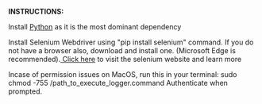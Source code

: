 <b>INSTRUCTIONS:</b>
<p> Install <a href='https://www.python.org/downloads/'>Python</a> as it is the most dominant dependency </p>
<p> Install Selenium Webdriver using "pip install selenium" command. If you do not have a browser also, download and install one. (Microsoft Edge is recommended).<a href='https://www.selenium.dev/documentation/webdriver/getting_started/install_drivers/'> Click here</a> to visit the selenium website and learn more</p>

Incase of permission issues on MacOS, run this in your terminal: </i>sudo chmod -755 /path_to_execute_logger.command</i> Authenticate when prompted.

